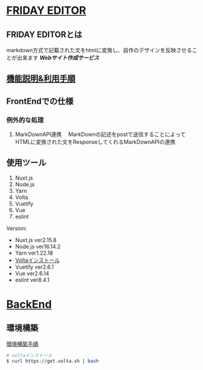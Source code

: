 # [FRIDAY EDITOR](https://www.fridayeditor.click/)

## FRIDAY EDITORとは
markdown方式で記載された文をhtmlに変換し、自作のデザインを反映させることが出来ます ***Webサイト作成サービス***

## [機能説明&利用手順](https://www.fridayeditor.click/explanation)

## FrontEndでの仕様

### 例外的な処理
1. MarkDownAPI連携
　MarkDownの記述をpostで送信することによって
  HTMLに変換された文をResponseしてくれるMarkDownAPIの連携


## 使用ツール
1. Nuxt.js
2. Node.js
3. Yarn
4. Volta
5. Vuetify
6. Vue
7. eslint


Version:  
- Nuxt.js ver2.15.8
- Node.js ver16.14.2
- Yarn ver1.22.18
- [Voltaインストール](https://docs.volta.sh/guide/getting-started)
- Vuetify ver2.6.1
- Vue ver2.6.14
- eslint ver8.4.1

# [BackEnd](https://github.com/Aso2001385/editor-backend)

## 環境構築
[環境構築手順](/reference/frontend.md)


```bash
# voltaインストール
$ curl https://get.volta.sh | bash
```
